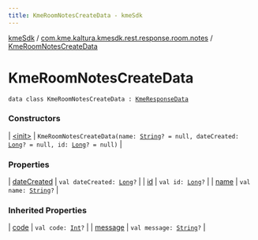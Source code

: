 ```yaml
---
title: KmeRoomNotesCreateData - kmeSdk
---
```


[kmeSdk](../../index.html) / [com.kme.kaltura.kmesdk.rest.response.room.notes](../index.html) / [KmeRoomNotesCreateData](./index.html)

# KmeRoomNotesCreateData

`data class KmeRoomNotesCreateData : `[`KmeResponseData`](../../com.kme.kaltura.kmesdk.rest.response/-kme-response-data/index.html)

### Constructors

| [&lt;init&gt;](-init-.html) | `KmeRoomNotesCreateData(name: `[`String`](https://kotlinlang.org/api/latest/jvm/stdlib/kotlin/-string/index.html)`? = null, dateCreated: `[`Long`](https://kotlinlang.org/api/latest/jvm/stdlib/kotlin/-long/index.html)`? = null, id: `[`Long`](https://kotlinlang.org/api/latest/jvm/stdlib/kotlin/-long/index.html)`? = null)` |

### Properties

| [dateCreated](date-created.html) | `val dateCreated: `[`Long`](https://kotlinlang.org/api/latest/jvm/stdlib/kotlin/-long/index.html)`?` |
| [id](id.html) | `val id: `[`Long`](https://kotlinlang.org/api/latest/jvm/stdlib/kotlin/-long/index.html)`?` |
| [name](name.html) | `val name: `[`String`](https://kotlinlang.org/api/latest/jvm/stdlib/kotlin/-string/index.html)`?` |

### Inherited Properties

| [code](../../com.kme.kaltura.kmesdk.rest.response/-kme-response-data/code.html) | `val code: `[`Int`](https://kotlinlang.org/api/latest/jvm/stdlib/kotlin/-int/index.html)`?` |
| [message](../../com.kme.kaltura.kmesdk.rest.response/-kme-response-data/message.html) | `val message: `[`String`](https://kotlinlang.org/api/latest/jvm/stdlib/kotlin/-string/index.html)`?` |

